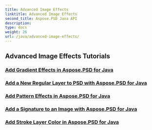 ```yaml
---
title: Advanced Image Effects
linktitle: Advanced Image Effects
second_title: Aspose.PSD Java API
description: 
type: docs
weight: 26
url: /java/advanced-image-effects/
---
```


## Advanced Image Effects Tutorials
### [Add Gradient Effects in Aspose.PSD for Java](./add-gradient-effects/)
### [Add a New Regular Layer to PSD with Aspose.PSD for Java](./add-new-regular-layer/)
### [Add Pattern Effects in Aspose.PSD for Java](./add-pattern-effects/)
### [Add a Signature to an Image with Aspose.PSD for Java](./add-signature-to-image/)
### [Add Stroke Layer Color in Aspose.PSD for Java](./add-stroke-layer-color/)